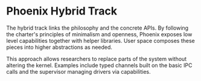 
# Phoenix Hybrid Track

The hybrid track links the philosophy and the concrete APIs.  By
following the charter's principles of minimalism and openness, Phoenix
exposes low level capabilities together with helper libraries.  User
space composes these pieces into higher abstractions as needed.

This approach allows researchers to replace parts of the system without
altering the kernel.  Examples include typed channels built on the basic
IPC calls and the supervisor managing drivers via capabilities.
